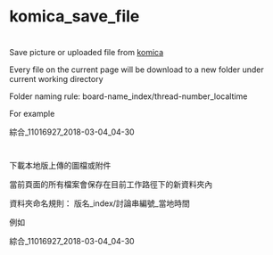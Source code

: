 # komica_save_file

#

Save picture or uploaded file from [komica](https://komica.org/)

Every file on the current page will be download to a new folder under current working directory

Folder naming rule: board-name_index/thread-number_localtime

For example

綜合_11016927_2018-03-04_04-30

#


下載本地版上傳的圖檔或附件

當前頁面的所有檔案會保存在目前工作路徑下的新資料夾內

資料夾命名規則： 版名_index/討論串編號_當地時間

例如

綜合_11016927_2018-03-04_04-30

